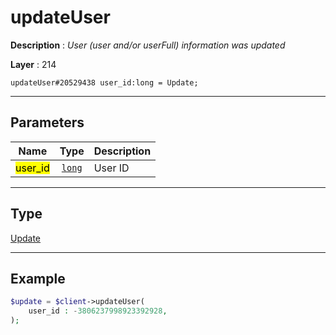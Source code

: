 # updateUser

**Description** : *User \(user and/or userFull\) information was updated*

**Layer** : 214

```tl
updateUser#20529438 user_id:long = Update;
```

---

## Parameters

| Name | Type | Description |
| :---: | :---: | :--- |
| <mark>user_id</mark> | [`long`](type/long) | User ID |

---

## Type

[Update](type/Update)

---

## Example

```php
$update = $client->updateUser(
	user_id : -3806237998923392928,
);
```